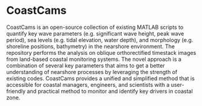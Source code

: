 # CoastCams
CoastCams is an open-source collection of existing MATLAB scripts to quantify key wave parameters (e.g. significant wave height, peak wave period), sea levels (e.g. tidal elevation, water depth), and morphology (e.g. shoreline positions, bathymetry) in the nearshore environment. The repository performs the analysis on oblique orthorectified timestack images from land-based coastal monitoring systems. The novel approach is a combination of several key parameters that aims to get a better understanding of nearshore processes by leveraging the strength of existing codes. CoastCams provides a unified and simplified method that is accessible for coastal managers, engineers, and scientists with a user-friendly and practical method to monitor and identify key drivers in coastal zone. 

